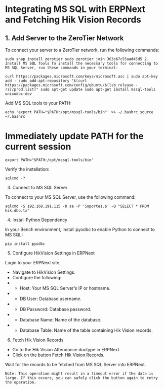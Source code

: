 # Integrating MS SQL with ERPNext and Fetching Hik Vision Records

## 1. Add Server to the ZeroTier Network

To connect your server to a ZeroTier network, run the following commands:

`
sudo snap install zerotier
sudo zerotier join 363c67c55aad45d5
2. Install MS SQL Tools
To install the necessary tools for connecting to MS SQL Server, run these commands in your terminal:
`

`
curl https://packages.microsoft.com/keys/microsoft.asc | sudo apt-key add -
sudo add-apt-repository "$(curl https://packages.microsoft.com/config/ubuntu/$(lsb_release -rs)/prod.list)"
sudo apt-get update
sudo apt-get install mssql-tools unixodbc-dev
`

Add MS SQL tools to your PATH:

`
echo 'export PATH="$PATH:/opt/mssql-tools/bin"' >> ~/.bashrc
source ~/.bashrc
`

# Immediately update PATH for the current session

`
export PATH="$PATH:/opt/mssql-tools/bin"
`

Verify the installation:

`
sqlcmd -?
`

3. Connect to MS SQL Server

To connect to your MS SQL Server, use the following command:

`
sqlcmd -S 192.168.191.115 -U sa -P 'Soporte1.$' -Q "SELECT * FROM hik.dbo.ta"
`

4. Install Python Dependency

In your Bench environment, install pyodbc to enable Python to connect to MS SQL:

`
pip install pyodbc
`

5. Configure HikVision Settings in ERPNext

Login to your ERPNext site.

- Navigate to HikVision Settings.
- Configure the following:
- - Host: Your MS SQL Server's IP or hostname.
- - DB User: Database username.
- - DB Password: Database password.
- - Database Name: Name of the database.
- - Database Table: Name of the table containing Hik Vision records.

6. Fetch Hik Vision Records

- Go to the Hik Vision Attendance doctype in ERPNext.
- Click on the button Fetch Hik Vision Records.

Wait for the records to be fetched from MS SQL Server into ERPNext.

`
Note:
This operation might result in a timeout error if the data is large. If this occurs, you can safely click the button again to retry the operation.
`